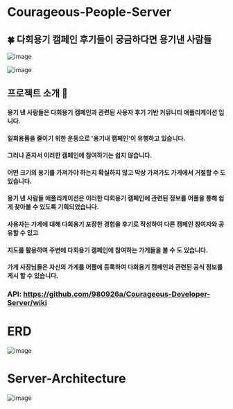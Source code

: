 # Courageous-People-Server
## 🍀 다회용기 캠페인 후기들이 궁금하다면 용기낸 사람들
![image](https://user-images.githubusercontent.com/55770848/132479866-83b5d1e9-545e-43f4-8a4a-516c0b034aca.png)

![image](https://user-images.githubusercontent.com/55770848/132479981-ef1a9c51-3ec1-4b28-9efa-8d6b5395a3e8.png)


## 프로젝트 소개 🔎

#### 용기 낸 사람들은 다회용기 캠페인과 관련된 사용자 후기 기반 커뮤니티 애플리케이션 입니다.
#### 일회용품을 줄이기 위한 운동으로 '용기내 캠페인'이 유행하고 있습니다.
#### 그러나 혼자서 이러한 캠페인에 참여하기는 쉽지 않습니다.
#### 어떤 크기의 용기를 가져가야 하는지 확실하지 않고 막상 가져가도 가게에서 거절할 수 도 있습니다.

#### 용기 낸 사람들 애플리케이션은 이러한 다회용기 캠페인에 관련된 정보를 어플을 통해 쉽게 찾아볼 수 있도록 기획되었습니다.
#### 사용자는 가게에 대해 다회용기 포장한 경험을 후기로 작성하여 다른 캠페인 참여자와 공유할 수 있고
#### 지도를 활용하여 주변에 다회용기 캠페인에 참여하는 가게들을 볼 수 도 있습니다.
#### 가게 사장님들은 자신의 가게를 어플에 등록하여 다회용기 캠페인과 관련된 공식 정보를 게시 할 수 있습니다.

### API: https://github.com/980926a/Courageous-Developer-Server/wiki

# ERD

![image](https://user-images.githubusercontent.com/55770848/132480350-54769ca1-5385-4789-a23b-283e3707de67.png)

# Server-Architecture 

![image](https://user-images.githubusercontent.com/55652627/132682803-6c7eae4c-e2a0-4a7e-9971-86dac4f8501d.png)

